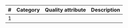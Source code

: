 | # | Category             | Quality attribute     | Description            |
| - | ---------------------|---------------------- |:----------------------:|
| 1 |                      |                       |                        |
